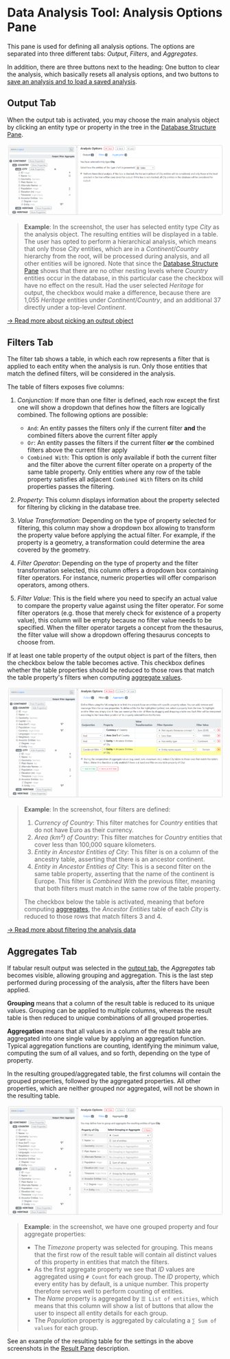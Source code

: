 # Data Analysis Tool: Analysis Options Pane

This pane is used for defining all analysis options. The options are separated into three different tabs: _Output_, _Filters_, and _Aggregates_.

In addition, there are three buttons next to the heading: One button to clear the analysis, which basically resets all analysis options, and two buttons to [save an analysis and to load a saved analysis](data-analysis#saving-and-loading-an-analysis).

## Output Tab

When the output tab is activated, you may choose the main analysis object by clicking an entity type or property in the tree in the [Database Structure Pane](data-analysis-database-structure-pane). 

![Analysis Options Pane - Output Tab](images/data-analysis/analysis-options-pane-output.png)

> **Example**: In the screenshot, the user has selected entity type _City_ as the analysis object. The resulting entities will be displayed in a table. The user has opted to perform a hierarchical analysis, which means that only those _City_ entities, which are in a _Continent_/_Country_ hierarchy from the root, will be processed during analysis, and all other entities will be ignored. Note that since the [Database Structure Pane](data-analysis-database-structure-pane) shows that there are no other nesting levels where _Country_ entities occur in the database, in this particular case the checkbox will have no effect on the result. Had the user selected _Heritage_ for output, the checkbox would make a difference, because there are 1,055 _Heritage_ entities under _Continent_/_Country_, and an additional 37 directly under a top-level _Continent_.

[→ Read more about picking an output object](data-analysis#picking-an-output-object)

## Filters Tab

The filter tab shows a table, in which each row represents a filter that is applied to each entity when the analysis is run. Only those entities that match the defined filters, will be considered in the analysis.

The table of filters exposes five columns:
1. _Conjunction_: If more than one filter is defined, each row except the first one will show a dropdown that defines how the filters are logically combined. The following options are possible:
   * `And`: An entity passes the filters only if the current filter **and** the combined filters above the current filter apply
   * `Or`: An entity passes the filters if the current filter **or** the combined filters above the current filter apply
   * `Combined With`: This option is only available if both the current filter and the filter above the current filter operate on a property of the same table property. Only entities where any row of the table property satisfies all adjacent `Combined With` filters on its child properties passes the filtering.
 
2. _Property_: This column displays information about the property selected for filtering by clicking in the database tree.

3. _Value Transformation_: Depending on the type of property selected for filtering, this column may show a dropdown box allowing to transform the property value before applying the actual filter. For example, if the property is a geometry, a transformation could determine the area covered by the geometry.

4. _Filter Operator_: Depending on the type of property and the filter transformation selected, this column offers a dropdown box containing filter operators. For instance, numeric properties will offer comparison operators, among others.

5. _Filter Value_: This is the field where you need to specify an actual value to compare the property value against using the filter operator. For some filter operators (e.g. those that merely check for existence of a property value), this column will be empty because no filter value needs to be specified. When the filter operator targets a concept from the thesaurus, the filter value will show a dropdown offering thesaurus concepts to choose from.

If at least one table property of the output object is part of the filters, then the checkbox below the table becomes active. This checkbox defines whether the table properties should be reduced to those rows that match the table property's filters when computing [aggregate values](#aggregates-tab).

![Analysis Options Pane - Filters Tab](images/data-analysis/analysis-options-pane-filters.png)

> **Example**: In the screenshot, four filters are defined:
> 1. _Currency of Country_: This filter matches for _Country_ entities that do not have Euro as their currency.
> 2. _Area (km²) of Country_: This filter matches for _Country_ entities that cover less than 100,000 square kilometers.
> 3. _Entity in Ancestor Entities of City_: This filter is on a column of the ancestry table, asserting that there is an ancestor continent. 
> 4. _Entity in Ancestor Entities of City_: This is a second filter on the same table property, asserting that the name of the continent is Europe. This filter is _Combined With_ the previous filter, meaning that both filters must match in the same row of the table property.
>
> The checkbox below the table is activated, meaning that before computing [aggregates](#aggregates-tab), the _Ancestor Entities_ table of each _City_ is reduced to those rows that match filters 3 and 4.

[→ Read more about filtering the analysis data](data-analysis#filtering-the-data)

## Aggregates Tab

If tabular result output was selected in the [output tab](#output-tab), the _Aggregates_ tab becomes visible, allowing grouping and aggregation. This is the last step performed during processing of the analysis, after the filters have been applied.

**Grouping** means that a column of the result table is reduced to its unique values. Grouping can be applied to multiple columns, whereas the result table is then reduced to unique combinations of all grouped properties.

**Aggregation** means that all values in a column of the result table are aggregated into one single value by applying an aggregation function. Typical aggregation functions are counting, identifying the minimum value, computing the sum of all values, and so forth, depending on the type of property.

In the resulting grouped/aggregated table, the first columns will contain the grouped properties, followed by the aggregated properties. All other properties, which are neither grouped nor aggregated, will not be shown in the resulting table.

![Analysis Options Pane - Aggregates Tab](images/data-analysis/analysis-options-pane-aggregates.png)

> **Example**: in the screenshot, we have one grouped property and four aggregate properties:
> * The _Timezone_ property was selected for grouping. This means that the first row of the result table will contain all distinct values of this property in entities that match the filters. 
> * As the first aggregate property we see that _ID_ values are aggregated using `# Count` for each group. The _ID_ property, which every entity has by default, is a unique number. This property therefore serves well to perform counting of entities. 
> * The _Name_ property is aggregated by `☰ List of entities`, which means that this column will show a list of buttons that allow the user to inspect all entity details for each group.
> * The _Population_ property is aggregated by calculating a `∑ Sum of values` for each group.

See an example of the resulting table for the settings in the above screenshots in the [Result Pane](data-analysis-result-pane) description.